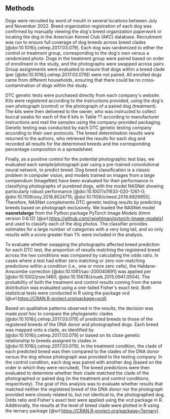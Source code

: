 ## Methods

Dogs were recruited by word of mouth in several locations between July and November 2022.
Breed organization registration of each dog was confirmed by manually viewing the dog's breed organization paperwork or locating the dog in the American Kennel Club (AKC) database.
Recruitment was run to ensure full coverage of dog breeds across breed clades [@doi:10.1016/j.celrep.2017.03.079].
Each dog was randomized to either the control or treatment group, corresponding to the dog's own versus a randomized photo.
Dogs in the treatment group were paired based on order of enrollment in the study, and the photographs were swapped across pairs.
Group assignments were evaluated to ensure that dogs within a breed clade (per [@doi:10.1016/j.celrep.2017.03.079]) were not paired.
All enrolled dogs came from different households, ensuring that there could be no cross-contamination of dogs within the study.

DTC genetic tests were purchased directly from each company's website.
Kits were registered according to the instructions provided, using the dog's own photograph (control) or the photograph of a paired dog (treatment).
The kits were then delivered to the owner, who was instructed to collect buccal swabs for each of the 6 kits in Table ?? according to manufacturer instructions and mail the samples using the company-provided packaging.
Genetic testing was conducted by each DTC genetic testing company according to their own protocols.
The breed determination results were returned to the authors, who retrieved the results for each dog and recorded all results for the determined breeds and the corresponding percentage composition in a spreadsheet.

Finally, as a positive control for the potential photographic test bias, we evaluated each sample/photograph pair using a pre-trained convolutional neural network, to predict breed.
Dog breed classification is a classic problem in computer vision, and models trained on images from a large compendium (ImageNet) have been evaluated for their performance in classifying photographs of purebred dogs, with the model NASNet showing particularly robust performance [@doi:10.1007/s11633-020-1261-0; @doi:10.1109/sisy.2018.8524715; @doi:10.1109/iciteed.2019.8929955].
Therefore, NASNet complements DTC genetic testing results by predicting breeds based on photograph exclusively.
We loaded the NASNet model **nasnetalarge** from the Python package PyTorch Image Models (timm version 0.6.12) [@url:https://github.com/rwightman/pytorch-image-models] and used to classify each of the dog photos.
The classifier provides estimates for a large number of categories with a very long tail, and so only results with a score greater than 1% were included in the analysis.

To evaluate whether swapping the photographs affected breed prediction for each DTC test, the proportion of results matching the registered breed across the two conditions was compared by calculating the odds ratio.
In cases where a test had either zero matching or zero non-matching predictions within a condition (i.e., one or more zero cells), the Haldane-Anscombe correction [@doi:10.1081/sac-200040691] was applied per [@doi:10.1002/jrsm.1460; @doi:10.15678/znuek.2015.0941.0504].
The probability of both the treatment and control results coming from the same distribution was evaluated using a one-tailed Fisher's exact test.
Both statistical tests were conducted in R using the package vcd [@url:https://CRAN.R-project.org/package=vcd].

Based on qualitative patterns observed in the results, the decision was made *post hoc* to compare the phylogenetic clades [@doi:10.1016/j.celrep.2017.03.079] of predicted breeds to those of the registered breeds of the DNA donor and photographed dogs.
Each breed was mapped onto a clade, as identified by [@doi:10.1016/j.celrep.2017.03.079] or based on its close genetic relationship to breeds assigned to clades in [@doi:10.1016/j.celrep.2017.03.079].
In the treatment condition, the clade of each predicted breed was then compared to the clades of the DNA donor versus the dog whose photograph was provided to the testing company.
In the control condition, each dog was paired with another dog (based on the order in which they were recruited).
The breed predictions were then evaluated to determine whether their clade matched the clade of the photographed or paired dog (in the treatment and control conditions, respectively).
The goal of this analysis was to evaluate whether results that matched neither the registered breed of the DNA donor nor the photograph provided were closely related to, but not identical to, the photographed dog.
Odds ratio and Fisher's exact test were applied using the vcd package in R.
Additionally, the results at the level of breed clade were plotted in R using the ternary package [@url:https://CRAN.R-project.org/package=Ternary].

